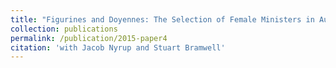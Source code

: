 ```yaml
---
title: "Figurines and Doyennes: The Selection of Female Ministers in Autocracies and Democracies"
collection: publications
permalink: /publication/2015-paper4
citation: 'with Jacob Nyrup and Stuart Bramwell'
---
```

